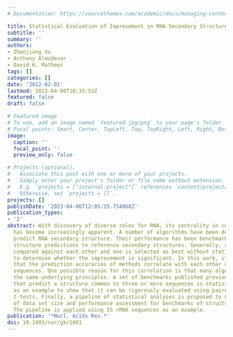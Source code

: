 ```yaml
---
# Documentation: https://sourcethemes.com/academic/docs/managing-content/

title: Statistical Evaluation of Improvement in RNA Secondary Structure Prediction
subtitle: ''
summary: ''
authors:
- Zhenjiang Xu
- Anthony Almudevar
- David H. Mathews
tags: []
categories: []
date: '2012-02-01'
lastmod: 2023-04-06T10:33:53Z
featured: false
draft: false

# Featured image
# To use, add an image named `featured.jpg/png` to your page's folder.
# Focal points: Smart, Center, TopLeft, Top, TopRight, Left, Right, BottomLeft, Bottom, BottomRight.
image:
  caption: ''
  focal_point: ''
  preview_only: false

# Projects (optional).
#   Associate this post with one or more of your projects.
#   Simply enter your project's folder or file name without extension.
#   E.g. `projects = ["internal-project"]` references `content/project/deep-learning/index.md`.
#   Otherwise, set `projects = []`.
projects: []
publishDate: '2023-04-06T12:05:15.754868Z'
publication_types:
- '2'
abstract: With discovery of diverse roles for RNA, its centrality in cellular functions
  has become increasingly apparent. A number of algorithms have been developed to
  predict RNA secondary structure. Their performance has been benchmarked by comparing
  structure predictions to reference secondary structures. Generally, algorithms are
  compared against each other and one is selected as best without statistical testing
  to determine whether the improvement is significant. In this work, it is demonstrated
  that the prediction accuracies of methods correlate with each other over sets of
  sequences. One possible reason for this correlation is that many algorithms use
  the same underlying principles. A set of benchmarks published previously for programs
  that predict a structure common to three or more sequences is statistically analyzed
  as an example to show that it can be rigorously evaluated using paired two-sample
  t-tests. Finally, a pipeline of statistical analyses is proposed to guide the choice
  of data set size and performance assessment for benchmarks of structure prediction.
  The pipeline is applied using 5S rRNA sequences as an example.
publication: '*Nucl. Acids Res.*'
doi: 10.1093/nar/gkr1081
---
```

